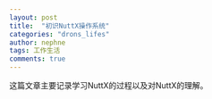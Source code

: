 ```yaml
---
layout: post
title:  "初识NuttX操作系统"
categories: "drons_lifes"
author: nephne
tags: 工作生活
comments: true
---
```

这篇文章主要记录学习NuttX的过程以及对NuttX的理解。